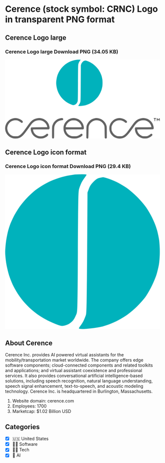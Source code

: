 # Cerence (stock symbol: CRNC) Logo in transparent PNG format

## Cerence Logo large

### Cerence Logo large Download PNG (34.05 KB)

![Cerence Logo large Download PNG (34.05 KB)](/img/orig/CRNC_BIG-b6a69b57.png)

## Cerence Logo icon format

### Cerence Logo icon format Download PNG (29.4 KB)

![Cerence Logo icon format Download PNG (29.4 KB)](/img/orig/CRNC-3499e1c4.png)

## About Cerence

Cerence Inc. provides AI powered virtual assistants for the mobility/transportation market worldwide. The company offers edge software components; cloud-connected components and related toolkits and applications; and virtual assistant coexistence and professional services. It also provides conversational artificial intelligence-based solutions, including speech recognition, natural language understanding, speech signal enhancement, text-to-speech, and acoustic modeling technology. Cerence Inc. is headquartered in Burlington, Massachusetts.

1. Website domain: cerence.com
2. Employees: 1700
3. Marketcap: $1.02 Billion USD


## Categories
- [x] 🇺🇸 United States
- [x] 👨‍💻 Software
- [x] 👩‍💻 Tech
- [x] 🦾 AI
